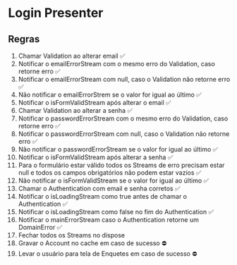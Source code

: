 # Login Presenter

## Regras

1. Chamar Validation ao alterar email ✅
2. Notificar o emailErrorStream com o mesmo erro do Validation, caso retorne erro ✅
3. Notificar o emailErrorStream com null, caso o Validation não retorne erro ✅
4. Não notificar o emailErrorStrem se o valor for igual ao último ✅
5. Notificar o isFormValidStream após alterar o email ✅
6. Chamar Validation ao alterar a senha ✅
7. Notificar o passwordErrorStream com o mesmo erro do Validation, caso retorne erro ✅
8. Notificar o passwordErrorStream com null, caso o Validation não retorne erro ✅
9. Não notificar o passwordErrorStream se o valor for igual ao último ✅
10. Notificar o isFormValidStream após alterar a senha ✅
11. Para o formulário estar válido todos os Streams de erro precisam estar null e todos os campos obrigatórios não podem estar vazios ✅
12. Não notificar o isFormValidStream se o valor for igual ao último ✅
13. Chamar o Authentication com email e senha corretos ✅
14. Notificar o isLoadingStream como true antes de chamar o Authentication ✅
15. Notificar o isLoadingStream como false no fim do Authentication ✅
16. Notificar o mainErrorStream caso o Authentication retorne um DomainError ✅
17. Fechar todos os Streams no dispose
18. Gravar o Account no cache em caso de sucesso ⛔
19. Levar o usuário para tela de Enquetes em caso de sucesso ⛔